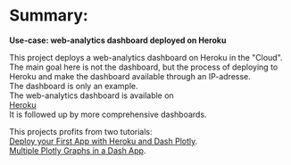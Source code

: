
# Summary:<br>
<b>Use-case: web-analytics dashboard deployed on Heroku</b>


<p>
This project deploys a web-analytics dashboard on Heroku in the "Cloud".<br>
The main goal here is not the dashboard, but the process of deploying to Heroku
and make the dashboard available through an IP-adresse.<br>
The dashboard is only an example.<br>
The web-analytics dashboard is available on<br>
<a href="https://webanalytics-app-2.herokuapp.com/" target="_blank">Heroku</a> <br>
It is followed up by more comprehensive dashboards.
</p>

<p>
This projects profits from two tutorials:<br>
<a href='https://www.youtube.com/watch?v=b-M2KQ6_bM4' target='blank'> Deploy your First App with Heroku and Dash Plotly</a>.<br>
<a href='https://worldofpython.com/plotly-graphs/' target='blank'>Multiple Plotly Graphs in a Dash App</a>.
</p>

